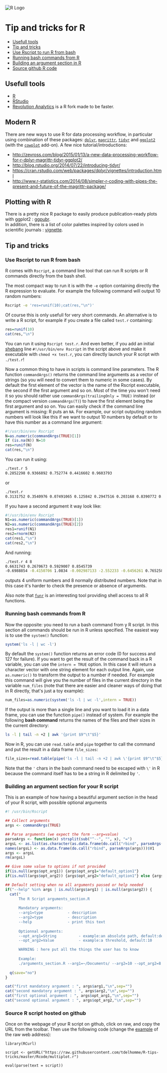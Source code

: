 ![R Logo](https://www.r-project.org/Rlogo.png)

# Tip and tricks for R
- [Usefull tools](https://github.com/IARC-bioinfo/R-tricks#usefull-tools)
- [Tip and tricks](https://github.com/IARC-bioinfo/R-tricks#tip-and-tricks)
 - [Use Rscript to run R from bash](https://github.com/IARC-bioinfo/R-tricks#use-rscript-to-run-r-from-bash)
 - [Running bash commands from R](https://github.com/IARC-bioinfo/R-tricks#running-bash-commands-from-r)
 - [Building an argument section in R](https://github.com/IARC-bioinfo/R-tricks#building-an-argument-section-for-your-r-script)
 - [Source github R code](https://github.com/IARC-bioinfo/R-tricks/)

## Usefull tools
- [R](https://www.r-project.org)
- [RStudio](https://www.rstudio.com) 
- [Revolution Analytics](http://www.revolutionanalytics.com) is a R fork made to be faster.

## Modern R
There are new ways to use R for data processing workflow, in particular using combination of these packages: [`dplyr`](https://github.com/hadley/dplyr), [`magrittr`](https://github.com/smbache/magrittr), [`tidyr`](https://github.com/hadley/tidyr) and [`ggplot2`](https://github.com/hadley/ggplot2) (with the [`cowplot`](https://github.com/wilkelab/cowplot) add-on). A few nice tutorial/introductions:
- http://zevross.com/blog/2015/01/13/a-new-data-processing-workflow-for-r-dplyr-magrittr-tidyr-ggplot2/
- http://blog.rstudio.org/2014/07/22/introducing-tidyr/
- https://cran.rstudio.com/web/packages/dplyr/vignettes/introduction.html
- http://www.r-statistics.com/2014/08/simpler-r-coding-with-pipes-the-present-and-future-of-the-magrittr-package/

## Plotting with R
There is a pretty nice R package to easily produce publication-ready plots with ggplot2 : [ggpubr](http://www.sthda.com/english/rpkgs/ggpubr/).  
In addition, there is a list of color palettes inspired by colors used in scientific journals : [vignette](https://cran.r-project.org/web/packages/ggsci/vignettes/ggsci.html).

## Tip and tricks

### Use Rscript to run R from bash
R comes with `Rscript`, a command line tool that can run R scripts or R commands directly from the bash shell.

The most compact way to run it is with the `-e` option containing directly the R expression to evaluate. For example the following command will output 10 random numbers:
```bash
Rscript -e 'res=runif(10);cat(res,"\n")'
```

Of course this is only usefull for very short commands. An alternative is to write a R script, for example if you create a file called `test.r` containing:
```R
res=runif(10)
cat(res,"\n")
```
You can run it using `Rscript test.r`. And even better, if you add an initial [shebang](https://en.wikipedia.org/wiki/Shebang_(Unix)) line `#!/usr/bin/env Rscript` in the script above and make it executable with `chmod +x test.r`, you can directly launch your R script with `./test.r`!

Now a common thing to have in scripts is command line parameters. The R function `commandArgs()` returns the command line arguments as a vector of strings (so you will need to convert them to numeric in some cases). By default the first element of the vector is the name of the Rscript executable, the second if the first argument and so on. Most of the time you won't need it so you should rather use `commandArgs(trailingOnly = TRUE)` instead (or the compact version `commandArgs(T)`) to have the first element being the first argument and so on. You can easily check if the command line argument is missing: R puts an `NA`. For example, our script outputing random numbers will look like this if we want to output 10 numbers by default or to have this number as a command line argument:
```R
#!/usr/bin/env Rscript
N=as.numeric(commandArgs(TRUE)[1])
if (is.na(N)) N=10
res=runif(N)
cat(res,"\n")
```
You can run it using:
```bash
./test.r 5
0.2852298 0.9366892 0.752774 0.4416602 0.9603793 
```
or
```bash
./test.r 
0.3131752 0.3540976 0.07491065 0.125842 0.2947516 0.203168 0.8390772 0.6115891 0.323192 0.783478 
```
If you have a second argument it way look like:
```R
#!/usr/bin/env Rscript
N1=as.numeric(commandArgs(TRUE)[1])
N2=as.numeric(commandArgs(TRUE)[2])
res1=runif(N1)
res2=rnorm(N2)
cat(res1,"\n")
cat(res2,"\n")
```
And running:
```bash
./test.r 4 8
0.6631743 0.2670673 0.5929007 0.8545739 
-0.6988854 -0.4150706 1.0834 -0.002987133 -2.552233 -0.6456261 0.7652581 0.7687048 
```
outputs 4 uniform numbers and 8 normally distributed numbers. Note that in this case it's harder to check the presence or absence of arguments.

Also note that [`funr`](https://github.com/sahilseth/funr) is an interesting tool providing shell access to all R functions.

### Running bash commands from R
Now the opposite: you need to run a bash command from y R script. In this section all commands should be run in R unless specified. The easiest way is to use the `system()` function:
```R
system('ls -l | wc -l')
```
By default the `system()` function returns an error code (0 for success and 127 for failure). If you want to get the result of the command back in a R variable, you can use the `intern = TRUE` option. In this case it will return a character vector with one string element for each output line. Again, use `as.numeric()` to transform the output to a number if needed. For example this command will give you the number of files in the current directory in the variable `num_files` (note that there are easier and cleaner ways of doing that in R directly, that's just a toy example):
```R
num_files=as.numeric(system('ls -l | wc -l',intern = TRUE))
```

If the output is more than a single line and you want to load it in a data frame, you can use the function `pipe()` instead of system. For example the following **bash command** returns the names of the files and their sizes in the current directory:
```bash
ls -l | tail -n +2 | awk '{print $9"\t"$5}'
```
Now in R, you can use `read.table` and `pipe` together to call the command and put the result in a data frame `file_sizes`:
```R
file_sizes=read.table(pipe('ls -l | tail -n +2 | awk \'{print $9"\t"$5}\''))
```
Note that the `'` chars in the bash command need to be escaped with `\'` in R because the command itself has to be a string in R delimited by `'`.


### Building an argument section for your R script

This is an example of how having a beautiful argument section in the head of your R script, with possible optional arguments

```R
#! /usr/bin/Rscript

## Collect arguments
args <- commandArgs(TRUE)

## Parse arguments (we expect the form --arg=value)
parseArgs <- function(x) strsplit(sub("^--", "", x), "=")
argsL <- as.list(as.character(as.data.frame(do.call("rbind", parseArgs(args)))$V2))
names(argsL) <- as.data.frame(do.call("rbind", parseArgs(args)))$V1
args <- argsL
rm(argsL)

## Give some value to options if not provided 
if(is.null(args$opt_arg1)) {args$opt_arg1="default_option1"}
if(is.null(args$opt_arg2)) {args$opt_arg2="default_option1"} else {args$opt_arg2=as.numeric(args$opt_arg2)}

## Default setting when no all arguments passed or help needed
if("--help" %in% args | is.null(args$arg1) | is.null(args$arg2)) {
  cat("
      The R Script arguments_section.R
      
      Mandatory arguments:
      --arg1=type           - description
      --arg2=type           - description
      --help                - print this text
      
      Optionnal arguments:
      --opt_arg1=String          - example:an absolute path, default:default_option1
      --opt_arg2=Value           - example:a threshold, default:10

      WARNING : here put all the things the user has to know
      
      Example:
      ./arguments_section.R --arg1=~/Documents/ --arg2=10 --opt_arg2=8 \n\n")
  
  q(save="no")
}

cat("first mandatory argument : ", args$arg1,"\n",sep="")
cat("second mandatory argument : ", args$arg2,"\n",sep="")
cat("first optional argument : ", args$opt_arg1,"\n",sep="")
cat("second optional argument : ", args$opt_arg2,"\n",sep="")
```

### Source R script hosted on github

Once on the webpage of your R script on github, click on raw, and copy the URL from the toolbar. Then use the following code (change the [example](https://github.com/tdelhomme/R-tips-tricks/blob/master/Rcode/multiplot.r) of the raw web address):

```
library(RCurl)

script <- getURL("https://raw.githubusercontent.com/tdelhomme/R-tips-tricks/master/Rcode/multiplot.r")

eval(parse(text = script))
```

